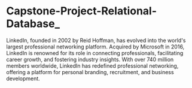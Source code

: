 # Capstone-Project-Relational-Database_
LinkedIn, founded in 2002 by Reid Hoffman, has evolved into the world's largest professional networking platform. Acquired by Microsoft in 2016, LinkedIn is renowned for its role in connecting professionals, facilitating career growth, and fostering industry insights. With over 740 million members worldwide, LinkedIn has redefined professional networking, offering a platform for personal branding, recruitment, and business development.
